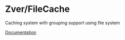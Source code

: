 # Zver/FileCache

Caching system with grouping support using file system

[Documentation](docs/markdown/API.md)


